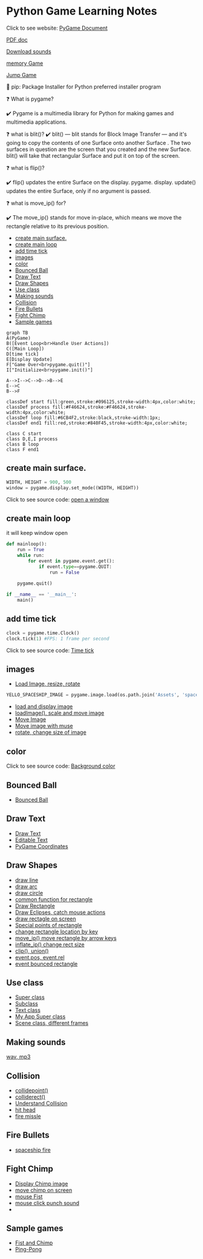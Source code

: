 <h1>Python Game Learning Notes</h1>

Click to see website: [PyGame Document](https://www.pygame.org/docs/)

[PDF doc](https://buildmedia.readthedocs.org/media/pdf/pygame/latest/pygame.pdf)

[Download sounds](https://freesound.org/people/adh.dreaming/sounds)

[memory Game](https://www.youtube.com/watch?v=KAn1f16Cl1I)

[Jump Game ](https://www.youtube.com/watch?v=AY9MnQ4x3zk)

📌 pip: Package Installer for Python
preferred installer program

❓ What is pygame?

✔️ Pygame is a multimedia library for Python for making games and multimedia applications.

❓ what is blit()?
✔️ blit() — blit stands for Block Image Transfer — and it's going to copy the contents of one Surface onto another Surface . The two surfaces in question are the screen that you created and the new Surface. blit() will take that rectangular Surface and put it on top of the screen.

❓ what is flip()?

✔️ flip() updates the entire Surface on the display. pygame. display. update() updates the entire Surface, only if no argument is passed.

❓ what is move_ip() for?

✔️ The move_ip() stands for move in-place, which means we move the rectangle relative to its previous position.

- [create main surface.](#create-main-surface)
- [create main loop](#create-main-loop)
- [add time tick](#add-time-tick)
- [images](#images)
- [color](#color)
- [Bounced Ball](#bounced-ball)
- [Draw Text](#draw-text)
- [Draw Shapes](#draw-shapes)
- [Use class](#use-class)
- [Making sounds](#making-sounds)
- [Collision](#collision)
- [Fire Bullets](#fire-bullets)
- [Fight Chimp](#fight-chimp)
- [Sample games](#sample-games)

```mermaid
graph TB
A(PyGame)
B([Event Loop<br>Handle User Actions])
C([Main Loop])
D[time tick]
E[Display Update]
F["Game Over<br>pygame.quit()"]
I["Initialize<br>pygame.init()"]

A-->I-->C-->D-->B-->E
E-->C
B-->F

classDef start fill:green,stroke:#096125,stroke-width:4px,color:white;
classDef process fill:#F46624,stroke:#F46624,stroke-width:4px,color:white;
classDef loop fill:#6CB4F2,stroke:black,stroke-width:1px;
classDef end1 fill:red,stroke:#840F45,stroke-width:4px,color:white;

class C start
class D,E,I process
class B loop
class F end1
```
## create main surface.

```py
WIDTH, HEIGHT = 900, 500
window = pygame.display.set_mode((WIDTH, HEIGHT))
```
Click to see source code: [open a window](../src/openWindow.py)

## create main loop
it will keep window open

```py
def mainloop():
    run = True
    while run:
        for event in pygame.event.get():
            if event.type==pygame.QUIT:
                run = False
    
    pygame.quit()

if __name__ == '__main__':
    main()
```

## add time tick

```py
clock = pygame.time.Clock()
clock.tick(1) #FPS: 1 frame per second
```
Click to see source code: [Time tick](../src/timeTick.py)


## images
* [Load Image, resize, rotate](../src/loadImage.py)
```py
YELLO_SPACESHIP_IMAGE = pygame.image.load(os.path.join('Assets', 'spaceship_yellow.png'))
```
* [load and display image](../src/loadImage2.py)
* [loadImage(), scale and move image](../src/loadImage3.py)
* [Move Image](../src/moveImage.py)
* [Move image with muse](../src/image1.py)
* [rotate, change size of image](../src/image2.py)

## color
Click to see source code: [Background color](../src/color.py)

## Bounced Ball
* [Bounced Ball](../src/ball.py)

## Draw Text
* [Draw Text](../src/drawText.py)
* [Editable Text](../src/editText.py)
* [PyGame Coordinates](../src/coordinates.py)

## Draw Shapes
* [draw line](../src/drawLine.py)
* [draw arc](../src/drawArc.py)
* [draw circle](../src/drawCircle.py)
* [common function for rectangle](../src/rect.py)
* [Draw Rectangle](../src/drawRectangle.py)
* [Draw Eclipses, catch mouse actions](../src/drawEllipses.py)
* [draw rectagle on screen](../src/rect1.py)
* [Special points of rectangle](../src/rect2.py)
* [change rectangle location by key](../src/rect3.py)
* [move_ip() move rectangle by arrow keys](../src/rect4.py)
* [inflate_ip() change rect size](../src/rect5.py)
* [clip(), union()](../src/rect6.py)
* [event.pos, event.rel](../src/rect7.py)
* [event bounced rectangle](../src/rect8.py)

## Use class
* [Super class](../src/appSuper.py)
* [Subclass](../src/app.py)
* [Text class](../src/appText.py)
* [My App Super class](../src/myapp.py)
* [Scene class, different frames](../src/scene.py)

  
## Making sounds
[wav, mp3](../src/sound1.py)

## Collision
* [collidepoint()](../src/rect9.py)
* [colliderect()](../src/rect20.py)
* [Understand Collision](../src/rect21.py)
* [hit head](../src/rect22.py)
* [fire missle](../src/rect23.py)

## Fire Bullets
* [spaceship fire](../src/rect13.py)

## Fight Chimp
* [Display Chimp image](../src/displayChimp.py)
* [move chimp on screen](../src/moveChimp.py)
* [mouse Fist](../src/mouseFist.py)
* [mouse click punch sound](../src/fistPunch.py)
* [](../src/fistHitChimp.py)

## Sample games
* [Fist and Chimp](../src/chimp.py)
* [Ping-Pong](../src/pong.py)


